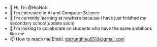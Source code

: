- 👋 Hi, I’m @HioNobi
- 👀 I’m interested in AI and Computer Science
- 🌱 I’m currently learning at nowhere because I have just finished my secondary school(update soon)
- 💞️ I’m looking to collaborate on students who have the same ambitions like me 
- 📫 How to reach me Email: dotrunghieu0510@gmail.com

<!---
HioNobi/HioNobi is a ✨ special ✨ repository because its `README.md` (this file) appears on your GitHub profile.
You can click the Preview link to take a look at your changes.
--->

